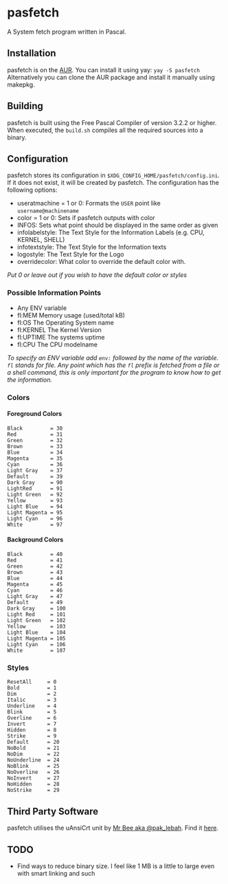 # pasfetch
A System fetch program written in Pascal.

## Installation
pasfetch is on the [AUR](https://aur.archlinux.org/packages/pasfetch). You can install it using yay: `yay -S pasfetch` <br>
Alternatively you can clone the AUR package and install it manually using makepkg.

## Building
pasfetch is built using the Free Pascal Compiler of version 3.2.2 or higher. When executed, the `build.sh` compiles all the required sources into a binary.

## Configuration
pasfetch stores its configuration in `$XDG_CONFIG_HOME/pasfetch/config.ini`. If it does not exist, it will be created by pasfetch.
The configuration has the following options:
* useratmachine = 1 or 0: Formats the `USER` point like `username@machinename`
* color = 1 or 0: Sets if pasfetch outputs with color
* INFOS: Sets what point should be displayed in the same order as given
* infolabelstyle: The Text Style for the Information Labels (e.g. CPU, KERNEL, SHELL)
* infotextstyle: The Text Style for the Information texts
* logostyle: The Text Style for the Logo
* overridecolor: What color to override the default color with.

*Put 0 or leave out if you wish to have the default color or styles*

### Possible Information Points
* Any ENV variable
* fl:MEM Memory usage (used/total kB)
* fl:OS The Operating System name
* fl:KERNEL The Kernel Version
* fl:UPTIME The systems uptime
* fl:CPU The CPU modelname

*To specify an ENV variable add `env:` followed by the name of the variable. `fl` stands for file. Any point which has the `fl` prefix is fetched from a file or a shell command, this is only important for the program to know how to get the information.*

### Colors
#### Foreground Colors
```
Black         = 30
Red           = 31
Green         = 32
Brown         = 33
Blue          = 34
Magenta       = 35
Cyan          = 36
Light Gray    = 37
Default       = 39
Dark Gray     = 90
LightRed      = 91
Light Green   = 92
Yellow        = 93
Light Blue    = 94
Light Magenta = 95
Light Cyan    = 96
White         = 97
```

#### Background Colors
```
Black         = 40
Red           = 41
Green         = 42
Brown         = 43
Blue          = 44
Magenta       = 45
Cyan          = 46
Light Gray    = 47
Default       = 49
Dark Gray     = 100
Light Red     = 101
Light Green   = 102
Yellow        = 103
Light Blue    = 104
Light Magenta = 105
Light Cyan    = 106
White         = 107
```

### Styles
```
ResetAll     = 0
Bold         = 1 
Dim          = 2
Italic       = 3
Underline    = 4
Blink        = 5
Overline     = 6
Invert       = 7
Hidden       = 8
Strike       = 9
Default      = 20
NoBold       = 21
NoDim        = 22
NoUnderline  = 24
NoBlink      = 25
NoOverline   = 26
NoInvert     = 27
NoHidden     = 28
NoStrike     = 29
```

## Third Party Software
pasfetch utilises the uAnsiCrt unit by [Mr Bee aka @pak_lebah](https://github.com/pakLebah). Find it [here](https://gist.github.com/pakLebah/c5e2bbd0b93c863b2122660111db68d1).

## TODO
* Find ways to reduce binary size. I feel like 1 MB is a little to large even with smart linking and such

